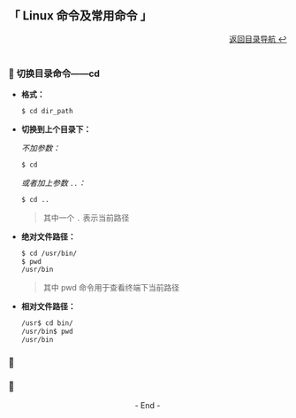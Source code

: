 ## 「 Linux 命令及常用命令 」

<div align="right">
    <a href="https://github.com/fmw666/Linux#-目录导航">返回目录导航 ↩</a>
</div>

<br>

### 💬 切换目录命令——cd

+ **格式：**

    ```bash
    $ cd dir_path
    ```

+ **切换到上个目录下：**

    *不加参数：*

    ```bash
    $ cd
    ```

    *或者加上参数 `..`：*

    ```bash
    $ cd ..
    ```

    > 其中一个 `.` 表示当前路径

+ **绝对文件路径：**

    ```bash
    $ cd /usr/bin/
    $ pwd
    /usr/bin
    ```

    > 其中 pwd 命令用于查看终端下当前路径

+ **相对文件路径：**

    ```bash
    /usr$ cd bin/
    /usr/bin$ pwd
    /usr/bin
    ```

### 💬 

### 💬 

<div align="center">
    - End -
</div>